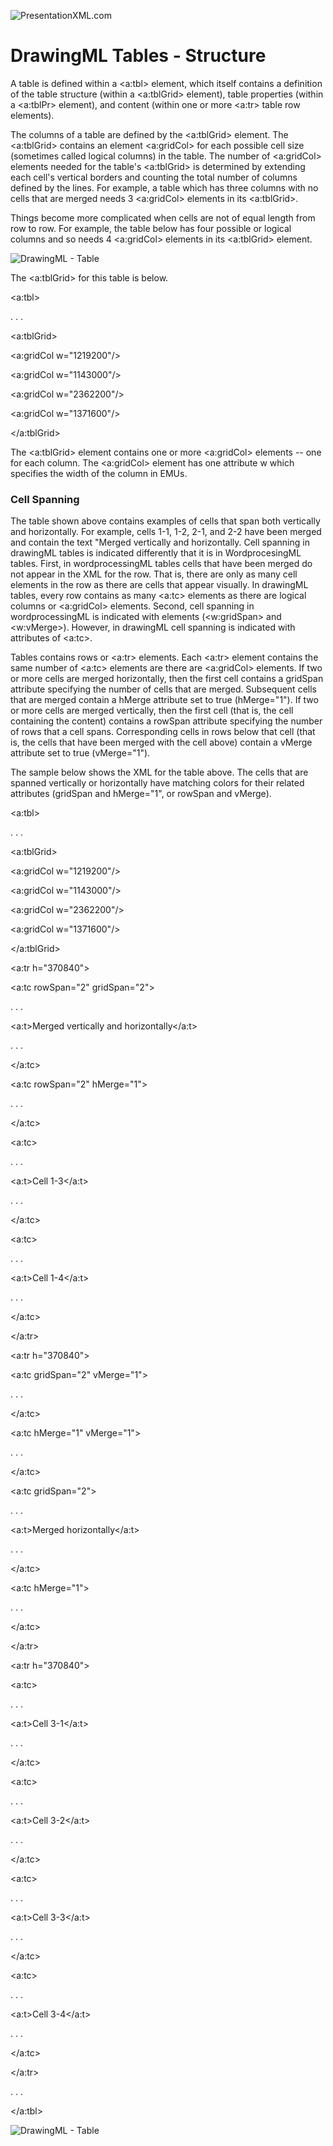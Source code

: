 ![PresentationXML.com](images\PresentationMLBanner.png)

# DrawingML Tables - Structure

A table is defined within a <a:tbl> element, which itself contains a definition of the table structure (within a <a:tblGrid> element), table properties (within a <a:tblPr> element), and content (within one or more <a:tr> table row elements).

The columns of a table are defined by the <a:tblGrid> element. The <a:tblGrid> contains an element <a:gridCol> for each possible cell size (sometimes called logical columns) in the table. The number of <a:gridCol> elements needed for the table's <a:tblGrid> is determined by extending each cell's vertical borders and counting the total number of columns defined by the lines. For example, a table which has three columns with no cells that are merged needs 3 <a:gridCol> elements in its <a:tblGrid>.

Things become more complicated when cells are not of equal length from row to row. For example, the table below has four possible or logical columns and so needs 4 <a:gridCol> elements in its <a:tblGrid> element.

![DrawingML - Table](drwImages\drwTableGrid2.png)

The <a:tblGrid> for this table is below.

<a:tbl>

. . .

<a:tblGrid>

<a:gridCol w="1219200"/>

<a:gridCol w="1143000"/>

<a:gridCol w="2362200"/>

<a:gridCol w="1371600"/>

</a:tblGrid>

The <a:tblGrid> element contains one or more <a:gridCol> elements -- one for each column. The <a:gridCol> element has one attribute w which specifies the width of the column in EMUs.

### Cell Spanning

The table shown above contains examples of cells that span both vertically and horizontally. For example, cells 1-1, 1-2, 2-1, and 2-2 have been merged and contain the text "Merged vertically and horizontally. Cell spanning in drawingML tables is indicated differently that it is in WordprocesingML tables. First, in wordprocessingML tables cells that have been merged do not appear in the XML for the row. That is, there are only as many cell elements in the row as there are cells that appear visually. In drawingML tables, every row contains as many <a:tc> elements as there are logical columns or <a:gridCol> elements. Second, cell spanning in wordprocessingML is indicated with elements (<w:gridSpan> and <w:vMerge>). However, in drawingML cell spanning is indicated with attributes of <a:tc>.

Tables contains rows or <a:tr> elements. Each <a:tr> element contains the same number of <a:tc> elements are there are <a:gridCol> elements. If two or more cells are merged horizontally, then the first cell contains a gridSpan attribute specifying the number of cells that are merged. Subsequent cells that are merged contain a hMerge attribute set to true (hMerge="1"). If two or more cells are merged vertically, then the first cell (that is, the cell containing the content) contains a rowSpan attribute specifying the number of rows that a cell spans. Corresponding cells in rows below that cell (that is, the cells that have been merged with the cell above) contain a vMerge attribute set to true (vMerge="1").

The sample below shows the XML for the table above. The cells that are spanned vertically or horizontally have matching colors for their related attributes (gridSpan and hMerge="1", or rowSpan and vMerge).

<a:tbl>

. . .

<a:tblGrid>

<a:gridCol w="1219200"/>

<a:gridCol w="1143000"/>

<a:gridCol w="2362200"/>

<a:gridCol w="1371600"/>

</a:tblGrid>

<a:tr h="370840">

<a:tc rowSpan="2" gridSpan="2">

. . .

<a:t>Merged vertically and horizontally</a:t>

. . .

</a:tc>

<a:tc rowSpan="2" hMerge="1">

. . .

</a:tc>

<a:tc>

. . .

<a:t>Cell 1-3</a:t>

. . .

</a:tc>

<a:tc>

. . .

<a:t>Cell 1-4</a:t>

. . .

</a:tc>

</a:tr>

<a:tr h="370840">

<a:tc gridSpan="2" vMerge="1">

. . .

</a:tc>

<a:tc hMerge="1" vMerge="1">

. . .

</a:tc>

<a:tc gridSpan="2">

. . .

<a:t>Merged horizontally</a:t>

. . .

</a:tc>

<a:tc hMerge="1">

. . .

</a:tc>

</a:tr>

<a:tr h="370840">

<a:tc>

. . .

<a:t>Cell 3-1</a:t>

. . .

</a:tc>

<a:tc>

. . .

<a:t>Cell 3-2</a:t>

. . .

</a:tc>

<a:tc>

. . .

<a:t>Cell 3-3</a:t>

. . .

</a:tc>

<a:tc>

. . .

<a:t>Cell 3-4</a:t>

. . .

</a:tc>

</a:tr>

. . .

</a:tbl>

![DrawingML - Table](drwImages\drwTableGrid1.png)
